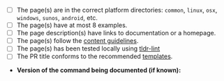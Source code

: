 <!--
Thank you for contributing!
Please fill in the following checklist, removing items that do not apply.
See also https://github.com/tldr-pages/tldr/blob/main/CONTRIBUTING.md
-->

- [ ] The page(s) are in the correct platform directories: `common`, `linux`, `osx`, `windows`, `sunos`, `android`, etc.
- [ ] The page(s) have at most 8 examples.
- [ ] The page description(s) have links to documentation or a homepage.
- [ ] The page(s) follow the [content guidelines](/tldr-pages/tldr/blob/main/CONTRIBUTING.md#guidelines).
- [ ] The page(s) has been tested locally using [tldr-lint](https://github.com/tldr-pages/tldr-lint)
- [ ] The PR title conforms to the recommended [templates](/tldr-pages/tldr/blob/main/CONTRIBUTING.md#commit-message).
- **Version of the command being documented (if known):**
